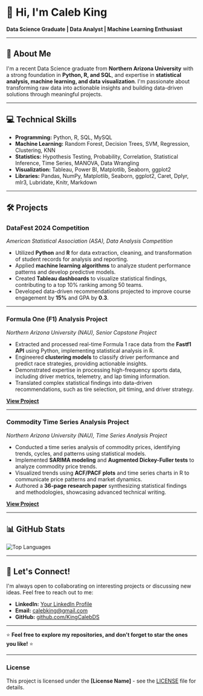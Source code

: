 # 👋 Hi, I'm Caleb King

**Data Science Graduate | Data Analyst | Machine Learning Enthusiast**

---

## 🚀 **About Me**

I'm a recent Data Science graduate from **Northern Arizona University** with a strong foundation in **Python, R, and SQL**, and expertise in **statistical analysis, machine learning, and data visualization**. I'm passionate about transforming raw data into actionable insights and building data-driven solutions through meaningful projects.  

---

## 💻 **Technical Skills**

- **Programming:** Python, R, SQL, MySQL  
- **Machine Learning:** Random Forest, Decision Trees, SVM, Regression, Clustering, KNN  
- **Statistics:** Hypothesis Testing, Probability, Correlation, Statistical Inference, Time Series, MANOVA, Data Wrangling  
- **Visualization:** Tableau, Power BI, Matplotlib, Seaborn, ggplot2  
- **Libraries:** Pandas, NumPy, Matplotlib, Seaborn, ggplot2, Caret, Dplyr, mlr3, Lubridate, Knitr, Markdown  

---

## 🛠️ **Projects**

### **DataFest 2024 Competition**  
*American Statistical Association (ASA), Data Analysis Competition*  
- Utilized **Python** and **R** for data extraction, cleaning, and transformation of student records for analysis and reporting.  
- Applied **machine learning algorithms** to analyze student performance patterns and develop predictive models.  
- Created **Tableau dashboards** to visualize statistical findings, contributing to a top 10% ranking among 50 teams.  
- Developed data-driven recommendations projected to improve course engagement by **15%** and GPA by **0.3**.  

---

### **Formula One (F1) Analysis Project**  
*Northern Arizona University (NAU), Senior Capstone Project*  
- Extracted and processed real-time Formula 1 race data from the **Fastf1 API** using Python, implementing statistical analysis in R.  
- Engineered **clustering models** to classify driver performance and predict race strategies, providing actionable insights.  
- Demonstrated expertise in processing high-frequency sports data, including driver metrics, telemetry, and lap timing information.  
- Translated complex statistical findings into data-driven recommendations, such as tire selection, pit timing, and driver strategy.  

**[View Project](https://github.com/KingCalebDS/F1_analysis)**  

---

### **Commodity Time Series Analysis Project**  
*Northern Arizona University (NAU), Time Series Analysis Project*  
- Conducted a time series analysis of commodity prices, identifying trends, cycles, and patterns using statistical models.  
- Implemented **SARIMA modeling** and **Augmented Dickey-Fuller tests** to analyze commodity price trends.  
- Visualized trends using **ACF/PACF plots** and time series charts in R to communicate price patterns and market dynamics.  
- Authored a **36-page research paper** synthesizing statistical findings and methodologies, showcasing advanced technical writing.  

**[View Project](https://github.com/KingCalebDS/CommodityProject)**  

---

## 📊 **GitHub Stats**

![Top Languages](https://github-readme-stats.vercel.app/api/top-langs/?username=KingCalebDS&layout=compact&theme=radical)

---

## 🤝 **Let's Connect!**

I'm always open to collaborating on interesting projects or discussing new ideas. Feel free to reach out to me:  
- **LinkedIn:** [Your LinkedIn Profile](https://www.linkedin.com/in/caleblking/)  
- **Email:** [calebking@gmail.com](mailto:calebking@gmail.com)  
- **GitHub:** [github.com/KingCalebDS](https://github.com/KingCalebDS)  

---

⭐️ **Feel free to explore my repositories, and don't forget to star the ones you like!** ⭐️  

---

### License

This project is licensed under the **[License Name]** - see the [LICENSE](LICENSE) file for details.
